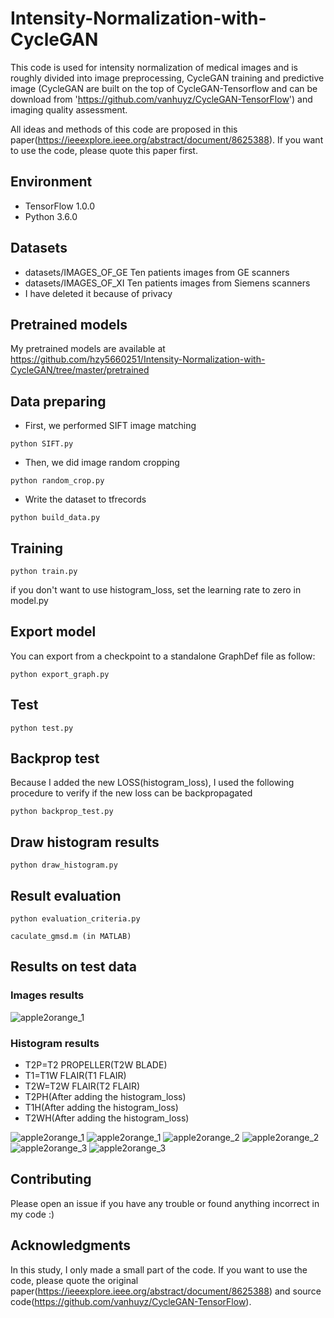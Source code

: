 # Intensity-Normalization-with-CycleGAN

This code is used for intensity normalization of medical images and is roughly divided into image preprocessing, CycleGAN training and predictive image (CycleGAN are built on the top of CycleGAN-Tensorflow and can be download from 'https://github.com/vanhuyz/CycleGAN-TensorFlow') and imaging quality assessment.

All ideas and methods of this code are proposed in this paper(https://ieeexplore.ieee.org/abstract/document/8625388). If you want to use the code, please quote this paper first.

## Environment

* TensorFlow 1.0.0
* Python 3.6.0

## Datasets

* datasets/IMAGES_OF_GE Ten patients images from GE scanners
* datasets/IMAGES_OF_XI Ten patients images from Siemens scanners
* I have deleted it because of privacy

## Pretrained models
My pretrained models are available at https://github.com/hzy5660251/Intensity-Normalization-with-CycleGAN/tree/master/pretrained

## Data preparing

* First, we performed SIFT image matching

```
python SIFT.py
```

* Then, we did image random cropping

```
python random_crop.py
```

* Write the dataset to tfrecords

```
python build_data.py
```

## Training

```
python train.py
```

if you don't want to use histogram_loss, set the learning rate to zero in model.py

## Export model

You can export from a checkpoint to a standalone GraphDef file as follow:

```
python export_graph.py
```

## Test

```
python test.py
```
## Backprop test
Because I added the new LOSS(histogram_loss), I used the following procedure to verify if the new loss can be backpropagated

```
python backprop_test.py
```
## Draw histogram results

```
python draw_histogram.py
```

## Result evaluation

```
python evaluation_criteria.py
```

```
caculate_gmsd.m (in MATLAB)
```

## Results on test data
### Images results

![apple2orange_1](results/results.png) 
### Histogram results

* T2P=T2 PROPELLER(T2W BLADE)
* T1=T1W FLAIR(T1 FLAIR)
* T2W=T2W FLAIR(T2 FLAIR)
* T2PH(After adding the histogram_loss)
* T1H(After adding the histogram_loss)
* T2WH(After adding the histogram_loss)

![apple2orange_1](results/Figure_1.png) 
![apple2orange_1](results/Figure_2.png)
![apple2orange_2](results/Figure_3.png) 
![apple2orange_2](results/Figure_4.png) 
![apple2orange_3](results/Figure_5.png)
![apple2orange_3](results/Figure_6.png)

## Contributing
Please open an issue if you have any trouble or found anything incorrect in my code :)

## Acknowledgments
In this study, I only made a small part of the code. If you want to use the code, please quote the original paper(https://ieeexplore.ieee.org/abstract/document/8625388) and source code(https://github.com/vanhuyz/CycleGAN-TensorFlow).

